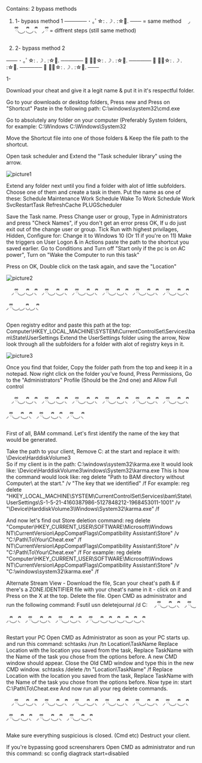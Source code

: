Contains: 2 bypass methods

1. 1- bypass method 1       ────── ･ ｡ﾟ☆: *.☽ .* :☆ﾟ. ─── = same method ⠀ ◞  ྀི◟ ͜  ◞ ྀི◟  ͜  ◞ ྀི◟⠀ ◞  ྀི = diffrent steps (still same method)

2. 2- bypass method 2

─── ･ ｡ﾟ☆: *.☽ .* :☆ﾟ. ────── ･ ｡ﾟ☆: *.☽ .* :☆ﾟ. ────── ･ ｡ﾟ☆: *.☽ .* :☆ﾟ. ────── ･ ｡ﾟ☆: *.☽ .* :☆ﾟ. ───

1- 

Download your cheat and give it a legit name & put it in it's respectful folder. 


Go to your downloads or desktop folders, Press new and Press on "Shortcut" 
Paste in the following path:
C:\windows\system32\cmd.exe


Go to absolutely any folder on your computer (Preferably System folders, for example:
C:\Windows
C:\Windows\System32

Move the Shortcut file into one of those folders & Keep the file path to the shortcut. 

Open task scheduler and Extend the "Task scheduler library" using the arrow.





![picture1](https://github.com/user-attachments/assets/1ac1bea1-55f1-473e-b1f7-0dd4a88004b0)



Extend any folder next until you find a folder with alot of little subfolders.
Choose one of them and create a task in them.
Put the name as one of these:
Schedule Maintenance Work
Schedule Wake To Work
Schedule Work
SvcRestartTask
RefreshCache
PLUGScheduler

Save the Task name.
Press Change user or group, Type in Administrators and press "Check Names", if you don't get an error press OK, If u do just exit out of the change user or group. 
Tick Run with highest privilages, Hidden, Configure for: Change it to Windows 10 (Or 11 if you're on 11) 
Make the triggers on User Logon & in Actions paste the path to the shortcut you saved earlier. 
Go to Conditions and Turn off "Start only if the pc is on AC power", Turn on "Wake the Computer to run this task" 

Press on OK, Double click on the task again, and save the "Location"





![picture2](https://github.com/user-attachments/assets/e76796d2-64f2-4c93-bf24-ccc6e22a908c)




⠀ ◞  ྀི◟ ͜  ◞ ྀི◟  ͜  ◞ ྀི◟⠀ ◞  ྀི◟ ͜  ◞ ྀི◟  ͜  ◞ ྀི◟⠀ ◞  ྀི◟ ͜  ◞ ྀི◟  ͜  ◞ ྀི◟⠀ ◞  ྀི◟ ͜  ◞ ྀི◟  ͜  ◞ ྀི◟⠀ ◞  ྀི◟ ͜  ◞ ྀི◟  ͜  ◞ ྀི◟⠀ ◞  ྀི◟ ͜  ◞ ྀི◟  ͜  ◞ ྀི◟⠀ ◞  ྀི◟ ͜  ◞  ͜ ◞ ྀི◟◞ ͜ ◞ ྀི◟⠀


Open registry editor and paste this path at the top:
Computer\HKEY_LOCAL_MACHINE\SYSTEM\CurrentControlSet\Services\bam\State\UserSettings
Extend the UserSettings folder using the arrow, Now look through all the subfolders for a folder with alot of registry keys in it.







![picture3](https://github.com/user-attachments/assets/bd126360-0533-43f1-9ff7-151ce8626435)










Once you find that folder, Copy the folder path from the top and keep it in a notepad. 
Now right click on the folder you've found, Press Permissions, Go to the "Administrators" Profile (Should be the 2nd one) and Allow Full control


⠀ ◞  ྀི◟ ͜  ◞ ྀི◟  ͜  ◞ ྀི◟⠀ ◞  ྀི◟ ͜  ◞ ྀི◟  ͜  ◞ ྀི◟⠀ ◞  ྀི◟ ͜  ◞ ྀི◟  ͜  ◞ ྀི◟⠀ ◞  ྀི◟ ͜  ◞ ྀི◟  ͜  ◞ ྀི◟⠀ ◞  ྀི◟ ͜  ◞ ྀི◟  ͜  ◞ ྀི◟⠀ ◞  ྀི◟ ͜  ◞ ྀི◟  ͜  ◞ ྀི◟⠀ ◞  ྀི◟ ͜  ◞ ྀི◟  ͜  ◞ ྀི◟⠀ ◞  ྀི◟ ͜  ◞ ྀི◟  ͜  ◞ ྀི◟⠀ ◞  ྀི◟ ͜  ◞ ྀི◟ 


First of all, BAM command. 
Let's first identify the name of the key that would be generated.

Take the path to your client, Remove C: at the start and replace it with: 
\Device\HarddiskVolume3\
So if my client is in the path:
C:\windows\system32\karma.exe
It would look like:
\Device\HarddiskVolume3\windows\System32\karma.exe
This is how the command would look like:
reg delete "Path to BAM directory without Computer\ at the start." /v "The key that we identified" /f 
For example: 
reg delete "HKEY_LOCAL_MACHINE\SYSTEM\CurrentControlSet\Services\bam\State\UserSettings\S-1-5-21-4160387986-5127848212-1968453011-1001" /v "\Device\HarddiskVolume3\Windows\System32\karma.exe" /f

And now let's find out Store deletion command:
reg delete "Computer\HKEY_CURRENT_USER\SOFTWARE\Microsoft\Windows NT\CurrentVersion\AppCompatFlags\Compatibility Assistant\Store" /v "C:\Path\To\Your\Cheat.exe" /f 
NT\CurrentVersion\AppCompatFlags\Compatibility Assistant\Store" /v "C:\Path\To\Your\Cheat.exe" /f 
For example: 
reg delete "Computer\HKEY_CURRENT_USER\SOFTWARE\Microsoft\Windows NT\CurrentVersion\AppCompatFlags\Compatibility Assistant\Store" /v "C:\windows\system32\karma.exe" /f



Alternate Stream View - Download the file, Scan your cheat's path & if there's a ZONE.IDENTIFIER file with your cheat's name in it - click on it and Press on the X at the top. Delete the file. 
Open CMD as administrator and run the following command:
Fsutil usn deletejournal /d C:
⠀ ◞  ྀི◟ ͜  ◞ ྀི◟  ͜  ◞ ྀི◟⠀ ◞  ྀི◟ ͜  ◞ ྀི◟  ͜  ◞ ྀི◟⠀ ◞  ྀི◟ ͜  ◞ ྀི◟  ͜  ◞ ྀི◟⠀ ◞  ྀི◟ ͜  ◞ ྀི◟  ͜  ◞ ྀི◟⠀ ◞  ྀི◟ ͜  ◞ ྀི◟  ͜  ◞ ྀི◟ ͜  ◞ ྀི◟  ͜  ◞ ྀི◟ ͜  ◞ ྀི◟  ͜  ◞ ྀི◟



Restart your PC
Open CMD as Administrator as soon as your PC starts up. 
and run this command: 
schtasks /run /tn Location\TaskName
Replace Location with the location you saved from the task, Replace TaskName with the Name of the task you chose from the options before. 
A new CMD window should appear.
Close the Old CMD window and type this in the new CMD window.
schtasks /delete /tn "Location\TaskName" /f
Replace Location with the location you saved from the task, Replace TaskName with the Name of the task you chose from the options before. 
Now type in: 
start C:\Path\To\Cheat.exe
And now run all your reg delete commands.




⠀ ◞  ྀི◟ ͜  ◞ ྀི◟  ͜  ◞ ྀི◟⠀ ◞  ྀི◟ ͜  ◞ ྀི◟  ͜  ◞ ྀི◟⠀ ◞  ྀི◟ ͜  ◞ ྀི◟  ͜  ◞ ྀི◟⠀ ◞  ྀི◟ ͜  ◞ ྀི◟  ͜  ◞ ྀི◟⠀ ◞  ྀི◟ ͜  ◞ ྀི◟  ͜  ◞ ྀི◟⠀ ◞  ྀི◟ ͜  ◞ ྀི◟  ͜  ◞ ྀི◟⠀ ◞  ྀི◟ ͜  ◞ ྀི◟  ͜  ◞ ྀི◟⠀ ◞  ྀི◟ ͜  ◞ ྀི◟  ͜  ◞ ྀི◟⠀ ◞  ྀི◟ ͜  ◞ ྀི◟  ͜  ◞ ྀི◟



Make sure everything suspicious is closed. (Cmd etc)
Destruct your client.

If you're bypassing good screensharers
Open CMD as administrator and run this command:
sc config diagtrack start=disabled
